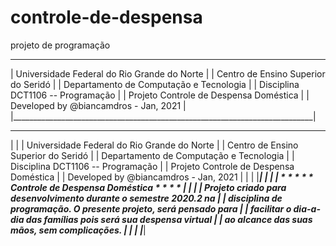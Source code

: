 # controle-de-despensa
projeto de programação
_____________________________________________________________________________
|             Universidade Federal do Rio Grande do Norte                   |
|                 Centro de Ensino Superior do Seridó                       |
|               Departamento de Computação e Tecnologia                     |
|                  Disciplina DCT1106 -- Programação                        |
|                  Projeto Controle de Despensa Doméstica                   |
|                Developed by  @biancamdros - Jan, 2021                     |
|___________________________________________________________________________|

_______________________________________________________________________________
|                                                                             |
|             Universidade Federal do Rio Grande do Norte                     |
|                 Centro de Ensino Superior do Seridó                         |
|               Departamento de Computação e Tecnologia                       |
|                  Disciplina DCT1106 -- Programação                          |
|                  Projeto Controle de Despensa Doméstica                     |
|                Developed by  @biancamdros - Jan, 2021                       |
|                                                                             |
|_____________________________________________________________________________|
|                                                                             |
|            * * * * * Controle de Despensa Doméstica * * * *                 |
|                                                                             |
|     Projeto criado para desenvolvimento durante o semestre 2020.2 na        |
|     disciplina de programação. O presente projeto, será pensado para        |
|     facilitar o dia-a-dia das famílias pois será sua despensa virtual       |
|     ao alcance das suas mãos, sem complicações.                             |
|                                                                             |
|_____________________________________________________________________________|
